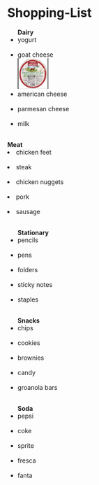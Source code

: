 # Shopping-List
<!DOCTYPE html>
<html>
<body> 
<ul> <strong>Dairy</strong>
  <li>yogurt</li>
  <a href=""><img src="" alt="" width="" height=""></a>
  <li>goat cheese</li>
  <a href="https://www.soignon.com/soft-goat-cheese-brie-style-100g-portion"><img src="goat cheese.png" alt="" width="70" height="70"></a>
  <li>american cheese</li>
      <a href=""><img src="" alt="" width="" height=""></a>
  <li>parmesan cheese</li>
        <a href=""><img src="" alt="" width="" height=""></a>
  <li>milk</li>
          <a href=""><img src="" alt="" width="" height=""></a>
</ul
  <ul> <strong>Meat</strong>
    <a href=""><img src="" alt="" width="" height=""></a>
  <li>chicken feet</li>
      <a href=""><img src="" alt="" width="" height=""></a>
  <li>steak</li>
        <a href=""><img src="" alt="" width="" height=""></a>
  <li>chicken nuggets</li>
          <a href=""><img src="" alt="" width="" height=""></a>
  <li>pork</li>
            <a href=""><img src="" alt="" width="" height=""></a>
  <li>sausage</li>
              <a href=""><img src="" alt="" width="" height=""></a>
</ul>
<ul> <strong>Stationary</strong>
  <li>pencils</li>
  <a href=""><img src="" alt="" width="" height=""></a>
  <li>pens</li>
  <a href=""><img src="" alt="" width="" height=""></a>
  <li>folders</li>
  <a href=""><img src="" alt="" width="" height=""></a>
  <li>sticky notes</li>
  <a href=""><img src="" alt="" width="" height=""></a>
  <li>staples</li>
  <a href=""><img src="" alt="" width="" height=""></a>
</ul>
<ul> <strong>Snacks</strong>
  <li>chips</li
             <a href=""><img src="" alt="" width="" height=""></a>
  <li>cookies</li>
  <a href=""><img src="" alt="" width="" height=""></a>
  <li>brownies</li>
  <a href=""><img src="" alt="" width="" height=""></a>
  <li>candy</li>
  <a href=""><img src="" alt="" width="" height=""></a>
  <li>groanola bars</li>
  <a href=""><img src="" alt="" width="" height=""></a>
</ul>
<ul> <strong>Soda</strong>
  <li>pepsi</li>
  <a href=""><img src="" alt="" width="" height=""></a>
  <li>coke</li>
  <a href=""><img src="" alt="" width="" height=""></a>
  <li>sprite</li>
  <a href=""><img src="" alt="" width="" height=""></a>
  <li>fresca</li>
  <a href=""><img src="" alt="" width="" height=""></a>
  <li>fanta</li>
  <a href=""><img src="" alt="" width="" height=""></a>
</ul>
